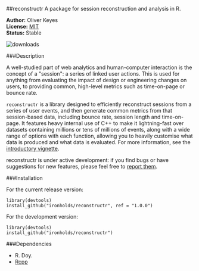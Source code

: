 ##reconstructr
A package for session reconstruction and analysis in R.

__Author:__ Oliver Keyes<br/>
__License:__ [MIT](http://opensource.org/licenses/MIT)<br/>
__Status:__ Stable

![downloads](http://cranlogs.r-pkg.org/badges/grand-total/reconstructr)

###Description

A well-studied part of web analytics and human-computer interaction is
the concept of a "session": a series of linked user actions. This is used
for anything from evaluating the impact of design or engineering changes
on users, to providing common, high-level metrics such as time-on-page
or bounce rate.

<code>reconstructr</code> is a library designed to efficiently reconstruct
sessions from a series of user events, and then generate common metrics
from that session-based data, including bounce rate, session length and time-on-page.
It features heavy internal use of C++ to make it lightning-fast over datasets
containing millions or tens of millions of events, along with a wide range of options
with each function, allowing you to heavily customise what data is produced and
what data is evaluated. For more information, see the
[introductory vignette](https://github.com/Ironholds/reconstructr/blob/master/vignettes/Introduction.Rmd).

reconstructr is under active development: if you find bugs or have suggestions
for new features, please feel free to [report them](https://github.com/Ironholds/reconstructr/issues).

###Installation

For the current release version:

    library(devtools)
    install_github("ironholds/reconstructr", ref = "1.0.0")

For the development version:

    library(devtools)
    install_github("ironholds/reconstructr")
    
###Dependencies
* R. Doy.
* [Rcpp](https://cran.r-project.org/package=Rcpp)

